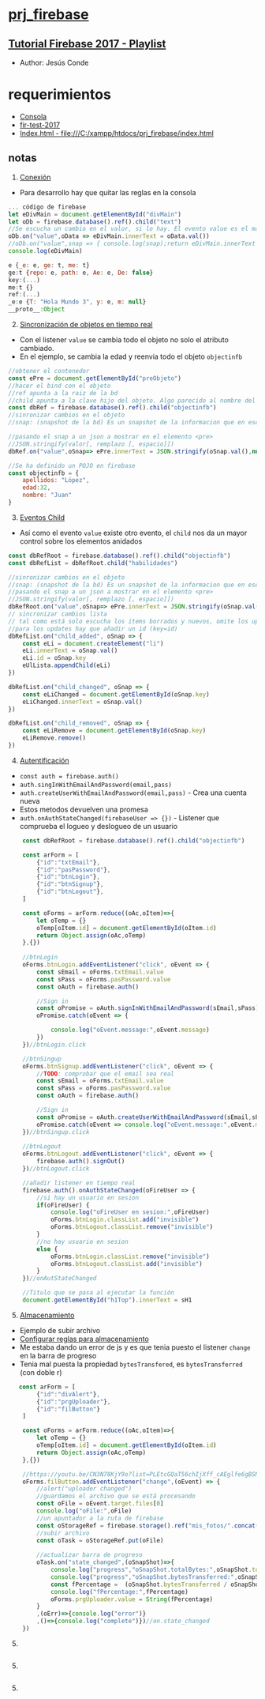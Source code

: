 # [prj_firebase](https://github.com/eacevedof/prj_firebase)

## [Tutorial Firebase 2017 - Playlist](https://www.youtube.com/watch?v=KIp_WKM4BIE&list=PLEtcGQaT56chIjXff_cAEglfe6gBSNFHj)
- Author: Jesús Conde

# requerimientos
- [Consola](https://console.firebase.google.com/project/fir-test-2017/database/fir-test-2017/data)
- [fir-test-2017](https://fir-test-2017.firebaseio.com/)
- [Index.html - file:///C:/xampp/htdocs/prj_firebase/index.html](file:///C:/xampp/htdocs/prj_firebase/index.html)

## notas

1. [Conexión](https://www.youtube.com/watch?v=KIp_WKM4BIE&feature=youtu.be)
- Para desarrollo hay que quitar las reglas en la consola

```js
... código de firebase 
let eDivMain = document.getElementById("divMain")
let oDb = firebase.database().ref().child("text") 
//Se escucha un cambio en el valor, si lo hay. El evento value es el más util para sincronizar objetos
oDb.on("value",oData => eDivMain.innerText = oData.val())
//oDb.on("value",snap => { console.log(snap);return eDivMain.innerText = snap.val()})
console.log(eDivMain)

e {_e: e, ge: t, me: t}
ge:t {repo: e, path: e, Ae: e, De: false}
key:(...)
me:t {}
ref:(...)
_e:e {T: "Hola Mundo 3", y: e, m: null}
__proto__:Object
```

2. [Sincronización de objetos en tiempo real](https://youtu.be/lwdTgA1pTX0?list=PLEtcGQaT56chIjXff_cAEglfe6gBSNFHj)

- Con el listener `value` se cambia todo el objeto no solo el atributo cambiado.
- En el ejemplo, se cambia la edad y reenvia todo el objeto `objectinfb`

```js
//obtener el contenedor
const ePre = document.getElementById("preObjeto")
//hacer el bind con el objeto
//ref apunta a la raiz de la bd
//child apunta a la clave hijo del objeto. Algo parecido al nombre del campo
const dbRef = firebase.database().ref().child("objectinfb")
//sinronizar cambios en el objeto
//snap: (snapshot de la bd) Es un snapshot de la informacion que en ese momento se encuentra en la bd

//pasando el snap a un json a mostrar en el elemento <pre>
//JSON.stringify(valor[, remplazo [, espacio]])
dbRef.on("value",oSnap=> ePre.innerText = JSON.stringify(oSnap.val(),null,3))

//Se ha definido un POJO en firebase
const objectinfb = {
    apellidos: "López",
    edad:32,
    nombre: "Juan"
}
```
3. [Eventos Child](https://youtu.be/9pi0_6Li31k?list=PLEtcGQaT56chIjXff_cAEglfe6gBSNFHj)
- Así como el evento `value` existe otro evento, el `child` nos da un mayor control sobre
los elementos anidados

```js
const dbRefRoot = firebase.database().ref().child("objectinfb")
const dbRefList = dbRefRoot.child("habilidades")

//sinronizar cambios en el objeto
//snap: (snapshot de la bd) Es un snapshot de la informacion que en ese momento se encuentra en la bd
//pasando el snap a un json a mostrar en el elemento <pre>
//JSON.stringify(valor[, remplazo [, espacio]])
dbRefRoot.on("value",oSnap=> ePre.innerText = JSON.stringify(oSnap.val(),null,3))
// sincronizar cambios lista
// tal como está solo escucha los items borrados y nuevos, omite los updates
//para los updates hay que añadir un id (key=id)
dbRefList.on("child_added", oSnap => {
    const eLi = document.createElement("li")
    eLi.innerText = oSnap.val()
    eLi.id = oSnap.key
    eUlLista.appendChild(eLi)
})

dbRefList.on("child_changed", oSnap => {
    const eLiChanged = document.getElementById(oSnap.key)
    eLiChanged.innerText = oSnap.val()
})

dbRefList.on("child_removed", oSnap => {
    const eLiRemove = document.getElementById(oSnap.key)
    eLiRemove.remove()
})    
```

4. [Autentificación](https://youtu.be/TnKypnlf-1c?list=PLEtcGQaT56chIjXff_cAEglfe6gBSNFHj)
- `const auth = firebase.auth()`
- `auth.singInWithEmailAndPassword(email,pass)` 
- `auth.createUserWithEmailAndPassword(email,pass)` - Crea una cuenta nueva
- Estos metodos devuelven una promesa
- `auth.onAuthStateChanged(firebaseUser => {})` - Listener que comprueba el logueo y deslogueo de un usuario
```js
    const dbRefRoot = firebase.database().ref().child("objectinfb")

    const arForm = [
        {"id":"txtEmail"},
        {"id":"pasPassword"},
        {"id":"btnLogin"},
        {"id":"btnSignup"},
        {"id":"btnLogout"},
    ]

    const oForms = arForm.reduce((oAc,oItem)=>{
        let oTemp = {}
        oTemp[oItem.id] = document.getElementById(oItem.id)
        return Object.assign(oAc,oTemp)
    },{})
    
    //btnLogin
    oForms.btnLogin.addEventListener("click", oEvent => {
        const sEmail = oForms.txtEmail.value
        const sPass = oForms.pasPassword.value
        const oAuth = firebase.auth()

        //Sign in
        const oPromise = oAuth.signInWithEmailAndPassword(sEmail,sPass)
        oPromise.catch(oEvent => {

            console.log("oEvent.message:",oEvent.message)
        })
    })//btnLogin.click

    //btnSingup 
    oForms.btnSignup.addEventListener("click", oEvent => {
        //TODO: comprobar que el email sea real
        const sEmail = oForms.txtEmail.value
        const sPass = oForms.pasPassword.value
        const oAuth = firebase.auth()

        //Sign in
        const oPromise = oAuth.createUserWithEmailAndPassword(sEmail,sPass)
        oPromise.catch(oEvent => console.log("oEvent.message:",oEvent.message))
    })//btnSingup.click
    
    //btnLogout
    oForms.btnLogout.addEventListener("click", oEvent => {
        firebase.auth().signOut()
    })//btnLogout.click

    //añadir listener en tiempo real
    firebase.auth().onAuthStateChanged(oFireUser => {
        //si hay un usuario en sesion
        if(oFireUser) {
            console.log("oFireUser en sesion:",oFireUser)
            oForms.btnLogin.classList.add("invisible")
            oForms.btnLogout.classList.remove("invisible")
        }
        //no hay usuario en sesion
        else {
            oForms.btnLogin.classList.remove("invisible")
            oForms.btnLogout.classList.add("invisible")
        }
    })//onAutStateChanged

    //Titulo que se pasa al ejecutar la función
    document.getElementById("h1Top").innerText = sH1
```

5. [Almacenamiento](https://youtu.be/CN3N78KjY9o?list=PLEtcGQaT56chIjXff_cAEglfe6gBSNFHj)
- Ejemplo de subir archivo
- [Configurar reglas para almacenamiento](https://youtu.be/CN3N78KjY9o?list=PLEtcGQaT56chIjXff_cAEglfe6gBSNFHj&t=295)
- Me estaba dando un error de js y es que tenia puesto el listener `change` en la barra de progreso
- Tenia mal puesta la propiedad `bytesTransfered`, es `bytesTransferred` (con doble r)
```js
   const arForm = [
        {"id":"divAlert"},
        {"id":"prgUploader"},
        {"id":"filButton"}
    ]

    const oForms = arForm.reduce((oAc,oItem)=>{
        let oTemp = {}
        oTemp[oItem.id] = document.getElementById(oItem.id)
        return Object.assign(oAc,oTemp)
    },{})

    //https://youtu.be/CN3N78KjY9o?list=PLEtcGQaT56chIjXff_cAEglfe6gBSNFHj&t=276
    oForms.filButton.addEventListener("change",(oEvent) => {
        //alert("uploader changed")
        //guardamos el archivo que se está procesando
        const oFile = oEvent.target.files[0]
        console.log("oFile:",oFile)
        //un apuntador a la ruta de firebase
        const oStorageRef = firebase.storage().ref("mis_fotos/".concat(oFile.name))
        //subir archivo
        const oTask = oStorageRef.put(oFile)
        
        //actualizar barra de progreso
        oTask.on("state_changed",(oSnapShot)=>{
            console.log("progress","oSnapShot.totalBytes:",oSnapShot.totalBytes)
            console.log("progress","oSnapShot.bytesTransferred:",oSnapShot.bytesTransferred)
            const fPercentage =  (oSnapShot.bytesTransferred / oSnapShot.totalBytes) * 100
            console.log("fPercentage:",fPercentage)
            oForms.prgUploader.value = String(fPercentage)
        }
        ,(oErr)=>{console.log("error")}
        ,()=>{console.log("complete")})//on.state_changed
    })
```
5. []()
```js
```
5. []()
```js
```
5. []()
```js
```
